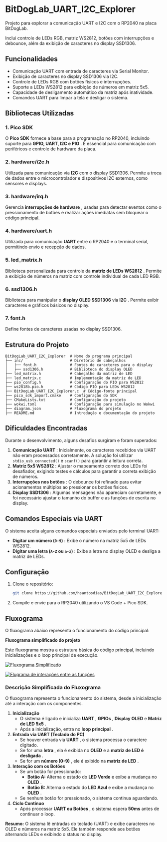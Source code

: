 # BitDogLab_UART_I2C_Explorer

Projeto para explorar a comunicação UART e I2C com o RP2040 na placa BitDogLab.

Inclui controle de LEDs RGB, matriz WS2812, botões com interrupções e debounce, além da exibição de caracteres no display SSD1306.

## Funcionalidades

* Comunicação UART com entrada de caracteres via Serial Monitor.
* Exibição de caracteres no display SSD1306 via I2C.
* Controle de LEDs RGB com botões físicos e interrupções.
* Suporte a LEDs WS2812 para exibição de números em matriz 5x5.
* Capacidade de desligamento automático da matriz após inatividade.
* Comandos UART para limpar a tela e desligar o sistema.

## Bibliotecas Utilizadas

### **1. Pico SDK**

O **Pico SDK** fornece a base para a programação no RP2040, incluindo suporte para  **GPIO, UART, I2C e PIO** . É essencial para comunicação com periféricos e controle de hardware da placa.

### **2. hardware/i2c.h**

Utilizada para comunicação via **I2C** com o display SSD1306. Permite a troca de dados entre o microcontrolador e dispositivos I2C externos, como sensores e displays.

### **3. hardware/irq.h**

Gerencia  **interrupções de hardware** , usadas para detectar eventos como o pressionamento de botões e realizar ações imediatas sem bloquear o código principal.

### **4. hardware/uart.h**

Utilizada para comunicação **UART** entre o RP2040 e o terminal serial, permitindo envio e recepção de dados.

### **5. led_matrix.h**

Biblioteca personalizada para controle da  **matriz de LEDs WS2812** . Permite a exibição de números na matriz com controle individual de cada LED RGB.

### **6. ssd1306.h**

Biblioteca para manipular o **display OLED SSD1306** via  **I2C** . Permite exibir caracteres e gráficos básicos no display.

### **7. font.h**

Define fontes de caracteres usadas no display SSD1306.

## Estrutura do Projeto

```plaintext
BitDogLab_UART_I2C_Explorer  # Nome do programa principal
├── inc/                     # Diretório de cabeçalhos
│   ├── font.h               # Fontes de caracteres para o display
│   ├── ssd1306.h            # Biblioteca do display OLED
├── led_matrix.h             # Cabeçalho da matriz de LED
├── led_matrix.c             # Implementação da matriz de LED
├── pio_config.h             # Configuração do PIO para WS2812
├── ws2818b.pio.h            # Código PIO para LEDs WS2812
├── BitDogLab_UART_I2C_Explorer.c  # Código-fonte principal
├── pico_sdk_import.cmake    # Configuração do SDK
├── CMakeLists.txt           # Configuração do projeto
├── wokwi.toml               # Configuração para simulação no Wokwi
├── diagram.json             # Fluxograma do projeto
├── README.md                # Introdução e documentação do projeto
```

## Dificuldades Encontradas

Durante o desenvolvimento, alguns desafios surgiram e foram superados:

1. **Comunicação UART** : Inicialmente, os caracteres recebidos via UART não eram processados corretamente. A solução foi utilizar `stdio_usb_connected()` e `scanf()` para garantir a leitura correta.
2. **Matriz 5x5 WS2812** : Ajustar o mapeamento correto dos LEDs foi desafiador, exigindo testes e cálculos para garantir a correta exibição de números.
3. **Interrupções nos botões** : O debounce foi refinado para evitar acionamentos múltiplos ao pressionar os botões físicos.
4. **Display SSD1306** : Algumas mensagens não apareciam corretamente, e foi necessário ajustar o tamanho do buffer e as funções de escrita no display.

## Comandos Especiais via UART

O sistema aceita alguns comandos especiais enviados pelo terminal UART:

* **Digitar um número (`0-9`)** : Exibe o número na matriz 5x5 de LEDs WS2812.
* **Digitar uma letra (`A-Z` ou `a-z`)** : Exibe a letra no display OLED e desliga a matriz de LEDs.

## Configuração

1. Clone o repositório:
   ```bash
   git clone https://github.com/hsantosdias/BitDogLab_UART_I2C_Explorer.git
   ```
2. Compile e envie para o RP2040 utilizando o VS Code + Pico SDK.

## Fluxograma

O fluxograma abaixo representa o funcionamento do código principal:

**Fluxograma simplificado do projeto**

Este fluxograma mostra a estrutura básica do código principal, incluindo inicializações e o loop principal de execução.

[![Fluxograma Simplificado](imgs/fluxograma-simplificado.png "Fluxograma Simplificado")](https://github.com/hsantosdias/BitDogLab_UART_I2C_Explorer/blob/main/imgs/fluxograma-simplificado.png?raw=true "Fluxograma Simplificado")

[![Flugrama de interações entre as funções](imgs/fluxograma-completo.png "Flugrama de interações entre as funções")](https://github.com/hsantosdias/BitDogLab_UART_I2C_Explorer/blob/main/imgs/fluxograma-completo.png?raw=true "Flugrama de interações entre as funções")


### **Descrição Simplificada do Fluxograma**

O fluxograma representa o funcionamento do sistema, desde a inicialização até a interação com os componentes.

1. **Inicialização**
   * O sistema é ligado e inicializa  **UART** ,  **GPIOs** , **Display OLED** e  **Matriz de LED 5x5** .
   * Após a inicialização, entra no  **loop principal** .
2. **Entrada via UART (Teclado do PC)**
   * Se houver entrada via  **UART** , o sistema processa o caractere digitado.
   * Se for uma  **letra** , ela é exibida no **OLED** e a  **matriz de LED é desligada** .
   * Se for um  **número (0-9)** , ele é exibido na  **matriz de LED** .
3. **Interação com os Botões**
   * Se um botão for pressionado:
     * **Botão A:** Alterna o estado do **LED Verde** e exibe a mudança no  **OLED** .
     * **Botão B:** Alterna o estado do **LED Azul** e exibe a mudança no  **OLED** .
   * Se nenhum botão for pressionado, o sistema continua aguardando.
4. **Ciclo Contínuo**
   * Após processar  **UART ou Botões** , o sistema espera **50ms** antes de continuar o loop.

**Resumo:** O sistema lê entradas do teclado (UART) e exibe caracteres no OLED e números na matriz 5x5. Ele também responde aos botões alternando LEDs e exibindo o status no display.
